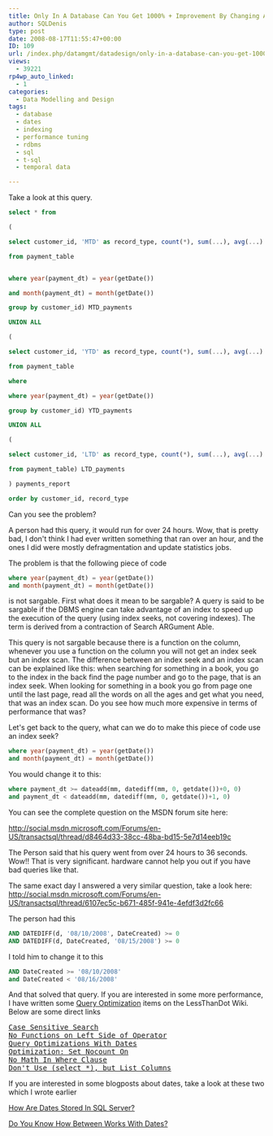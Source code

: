```yaml
---
title: Only In A Database Can You Get 1000% + Improvement By Changing A Few Lines Of Code
author: SQLDenis
type: post
date: 2008-08-17T11:55:47+00:00
ID: 109
url: /index.php/datamgmt/datadesign/only-in-a-database-can-you-get-1000-impr/
views:
  - 39221
rp4wp_auto_linked:
  - 1
categories:
  - Data Modelling and Design
tags:
  - database
  - dates
  - indexing
  - performance tuning
  - rdbms
  - sql
  - t-sql
  - temporal data

---
```

Take a look at this query.

```sql
select * from

(

select customer_id, 'MTD' as record_type, count(*), sum(...), avg(...)

from payment_table


where year(payment_dt) = year(getDate())

and month(payment_dt) = month(getDate()) 

group by customer_id) MTD_payments

UNION ALL

(

select customer_id, 'YTD' as record_type, count(*), sum(...), avg(...)

from payment_table

where 

where year(payment_dt) = year(getDate())

group by customer_id) YTD_payments

UNION ALL

(

select customer_id, 'LTD' as record_type, count(*), sum(...), avg(...)

from payment_table) LTD_payments

) payments_report

order by customer_id, record_type
```

Can you see the problem?
  
A person had this query, it would run for over 24 hours. Wow, that is pretty bad, I don't think I had ever written something that ran over an hour, and the ones I did were mostly defragmentation and update statistics jobs.

The problem is that the following piece of code

```sql
where year(payment_dt) = year(getDate())
and month(payment_dt) = month(getDate())
```

is not sargable. First what does it mean to be sargable? A query is said to be sargable if the DBMS engine can take advantage of an index to speed up the execution of the query (using index seeks, not covering indexes). The term is derived from a contraction of Search ARGument Able.

This query is not sargable because there is a function on the column, whenever you use a function on the column you will not get an index seek but an index scan. The difference between an index seek and an index scan can be explained like this: when searching for something in a book, you go to the index in the back find the page number and go to the page, that is an index seek. When looking for something in a book you go from page one until the last page, read all the words on all the ages and get what you need, that was an index scan. Do you see how much more expensive in terms of performance that was?

Let's get back to the query, what can we do to make this piece of code use an index seek?

```sql
where year(payment_dt) = year(getDate())
and month(payment_dt) = month(getDate())
```

You would change it to this:

```sql
where payment_dt >= dateadd(mm, datediff(mm, 0, getdate())+0, 0)
and payment_dt < dateadd(mm, datediff(mm, 0, getdate())+1, 0)
```

You can see the complete question on the MSDN forum site here:
  
http://social.msdn.microsoft.com/Forums/en-US/transactsql/thread/d8464d33-38cc-48ba-bd15-5e7d14eeb19c

The Person said that his query went from over 24 hours to 36 seconds. Wow!! That is very significant. hardware cannot help you out if you have bad queries like that.

The same exact day I answered a very similar question, take a look here: http://social.msdn.microsoft.com/Forums/en-US/transactsql/thread/6107ec5c-b671-485f-941e-4efdf3d2fc66

The person had this

```sql
AND DATEDIFF(d, '08/10/2008', DateCreated) >= 0
AND DATEDIFF(d, DateCreated, '08/15/2008') >= 0
```

I told him to change it to this

```sql
AND DateCreated >= '08/10/2008'
and DateCreated < '08/16/2008'
```

And that solved that query. If you are interested in some more performance, I have written some [Query Optimization][1] items on the LessThanDot Wiki. Below are some direct links

<pre><a href="http://wiki.lessthandot.com/index.php/Case_Sensitive_Search" title="Case Sensitive Search">Case Sensitive Search</a>
<a href="http://wiki.lessthandot.com/index.php/No_Functions_on_Left_Side_of_Operator" title="No Functions on Left Side of Operator">No Functions on Left Side of Operator</a>
<a href="http://wiki.lessthandot.com/index.php/Query_Optimizations_With_Dates" title="Query Optimizations With Dates">Query Optimizations With Dates</a>
<a href="http://wiki.lessthandot.com/index.php/Optimization:_Set_Nocount_On" title="Optimization: Set Nocount On">Optimization: Set Nocount On</a>
<a href="http://wiki.lessthandot.com/index.php/No_Math_In_Where_Clause" title="No Math In Where Clause">No Math In Where Clause</a>
<a href="http://wiki.lessthandot.com/index.php/Don%27t_Use_%28select_%2A%29%2C_but_List_Columns" title="Don't Use (select *), but List Columns">Don't Use (select *), but List Columns</a>
</pre>

If you are interested in some blogposts about dates, take a look at these two which I wrote earlier
  
[How Are Dates Stored In SQL Server?][2]
  
[Do You Know How Between Works With Dates?][3]

 [1]: http://wiki.lessthandot.com/index.php/SQL_Server_Programming_Hacks_-_100%2B_List#Query_Optimization
 [2]: /index.php/DataMgmt/DataDesign/how-are-dates-stored-in-sql-server
 [3]: /index.php/DataMgmt/DataDesign/how-does-between-work-with-dates-in-sql-